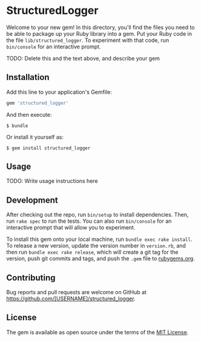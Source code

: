 # StructuredLogger

Welcome to your new gem! In this directory, you'll find the files you need to be able to package up your Ruby library into a gem. Put your Ruby code in the file `lib/structured_logger`. To experiment with that code, run `bin/console` for an interactive prompt.

TODO: Delete this and the text above, and describe your gem

## Installation

Add this line to your application's Gemfile:

```ruby
gem 'structured_logger'
```

And then execute:

    $ bundle

Or install it yourself as:

    $ gem install structured_logger

## Usage

TODO: Write usage instructions here

## Development

After checking out the repo, run `bin/setup` to install dependencies. Then, run `rake spec` to run the tests. You can also run `bin/console` for an interactive prompt that will allow you to experiment.

To install this gem onto your local machine, run `bundle exec rake install`. To release a new version, update the version number in `version.rb`, and then run `bundle exec rake release`, which will create a git tag for the version, push git commits and tags, and push the `.gem` file to [rubygems.org](https://rubygems.org).

## Contributing

Bug reports and pull requests are welcome on GitHub at https://github.com/[USERNAME]/structured_logger.


## License

The gem is available as open source under the terms of the [MIT License](http://opensource.org/licenses/MIT).

